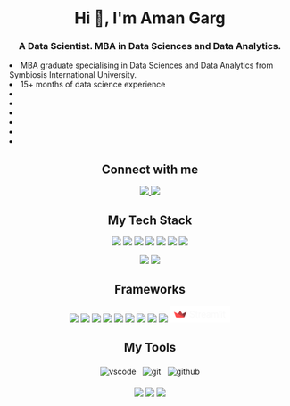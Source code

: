 <h1 align="center">Hi 👋, I'm Aman Garg</h1>
<h3 align="center">A Data Scientist. MBA in Data Sciences and Data Analytics.</h3>

<li> MBA graduate specialising in Data Sciences and Data Analytics from Symbiosis International University. 
<li> 15+ months of data science experience
<li> 
<li>
<li>
<li>
<li>
<li> 

<h2 align="center">Connect with me</h2>
<p align="center">
<!-- 
EMAIL
-->
<a href="mailto:amangarg3196@gmail.com">
<img src="https://img.shields.io/badge/Gmail-D14836?style=for-the-badge&logo=gmail&logoColor=white">
</a>
<!-- 
LINKED IN
-->
<a href="https://www.linkedin.com/in/aman-garg-b2ba4a120/">
<img src="https://img.shields.io/badge/linkedin-%230077B5.svg?style=for-the-badge&logo=linkedin&logoColor=white">
</a>
</p>

<!-- Badges used from https://github.com/klaasnicolaas/ColoredBadges -->
<!-- 
TECH STACK
-->
<h2 align="center">My Tech Stack</h2>
<p align="center">
<img src="https://img.shields.io/badge/python-3670A0?style=for-the-badge&logo=python&logoColor=ffdd54">
<img src="https://img.shields.io/badge/r-%23276DC3.svg?style=for-the-badge&logo=r&logoColor=white">
<img src="https://img.shields.io/badge/MongoDB-%234ea94b.svg?style=for-the-badge&logo=mongodb&logoColor=white">
<img src="https://img.shields.io/badge/mysql-%2300f.svg?style=for-the-badge&logo=mysql&logoColor=white">
<img src="https://img.shields.io/badge/AWS-%23FF9900.svg?style=for-the-badge&logo=amazon-aws&logoColor=white">
<img src="https://img.shields.io/badge/css3-%231572B6.svg?style=for-the-badge&logo=css3&logoColor=white">
<img src="https://img.shields.io/badge/html5-%23E34F26.svg?style=for-the-badge&logo=html5&logoColor=white">
</p>

<p align="center">
<!-- 
######   DATA SCIENCE    ###### 
-->
<img src="https://raw.githubusercontent.com/klaasnicolaas/ColoredBadges/master/svg/dev/misc/datascience.svg">
<!-- 
######   AI    ###### 
-->
<img src="https://raw.githubusercontent.com/klaasnicolaas/ColoredBadges/master/svg/dev/misc/ai.svg">
</p>

<!-- FRAMEWORKS--->
<h2 align="center">Frameworks</h2>
<p align="center">
<img src="https://img.shields.io/badge/numpy-%23013243.svg?style=for-the-badge&logo=numpy&logoColor=white">
<img src="https://img.shields.io/badge/pandas-%23150458.svg?style=for-the-badge&logo=pandas&logoColor=white">
<img src="https://img.shields.io/badge/Matplotlib-%23ffffff.svg?style=for-the-badge&logo=Matplotlib&logoColor=black">
<img src="https://img.shields.io/badge/Plotly-%233F4F75.svg?style=for-the-badge&logo=plotly&logoColor=white">
<img src="https://img.shields.io/badge/scikit--learn-%23F7931E.svg?style=for-the-badge&logo=scikit-learn&logoColor=white">
<img src="https://img.shields.io/badge/TensorFlow-%23FF6F00.svg?style=for-the-badge&logo=TensorFlow&logoColor=white">
<img src="https://img.shields.io/badge/PyTorch-%23EE4C2C.svg?style=for-the-badge&logo=PyTorch&logoColor=white">
<img src="https://img.shields.io/badge/Keras-%23D00000.svg?style=for-the-badge&logo=Keras&logoColor=white">
<img src="https://img.shields.io/badge/flask-%23000.svg?style=for-the-badge&logo=flask&logoColor=white">
<img src="./streamlit.svg" height=30>
</p>

<!-- TOOLS -->
<h2 align="center">My Tools</h2>
<p align="center">
<!-- 
######   VS CODE    ###### 
-->
<img src="https://raw.githubusercontent.com/klaasnicolaas/ColoredBadges/master/svg/dev/tools/visualstudio_code.svg" alt="vscode" style="vertical-align:top; margin:4px">
<!-- 
######   GIT   ######
-->
<img src="https://raw.githubusercontent.com/klaasnicolaas/ColoredBadges/prod/svg/dev/tools/git.svg" alt="git" style="vertical-align:top; margin:4px">
<!-- 
######   GITHUB    ###### 
-->
<img src="https://raw.githubusercontent.com/klaasnicolaas/ColoredBadges/prod/svg/dev/services/github.svg" alt="github" style="vertical-align:top; margin:4px">
<br><br>
<img src="https://img.shields.io/badge/Windows%2011-%230079d5.svg?style=for-the-badge&logo=Windows%2011&logoColor=white">
<img src="https://img.shields.io/badge/Linux-FCC624?style=for-the-badge&logo=linux&logoColor=black">
<img src="https://img.shields.io/badge/Ubuntu-E95420?style=for-the-badge&logo=ubuntu&logoColor=white">
</p>
